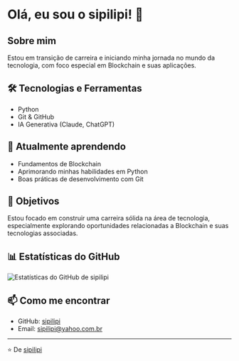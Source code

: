 # Olá, eu sou o sipilipi! 👋

## Sobre mim
Estou em transição de carreira e iniciando minha jornada no mundo da tecnologia, com foco especial em Blockchain e suas aplicações.

## 🛠️ Tecnologias e Ferramentas
- Python
- Git & GitHub
- IA Generativa (Claude, ChatGPT)

## 🌱 Atualmente aprendendo
- Fundamentos de Blockchain
- Aprimorando minhas habilidades em Python
- Boas práticas de desenvolvimento com Git

## 🚀 Objetivos
Estou focado em construir uma carreira sólida na área de tecnologia, especialmente explorando oportunidades relacionadas a Blockchain e suas tecnologias associadas.

## 📊 Estatísticas do GitHub
![Estatísticas do GitHub de sipilipi](https://github-readme-stats.vercel.app/api?username=sipilipi&show_icons=true&theme=radical)

## 📫 Como me encontrar
- GitHub: [sipilipi](https://github.com/sipilipi)
- Email: sipilipi@yahoo.com.br

---

⭐️ De [sipilipi](https://github.com/sipilipi)

